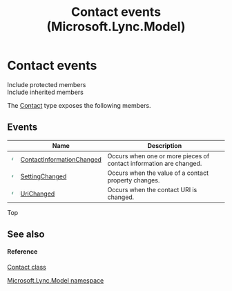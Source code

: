 ﻿---
title: Contact events (Microsoft.Lync.Model)
TOCTitle: Contact events
ms:assetid: Events.T:Microsoft.Lync.Model.Contact_DI_3_UC_OCS14MrefLyncWPF
ms:mtpsurl: https://msdn.microsoft.com/en-us/library/microsoft.lync.model.contact_di_3_uc_ocs14mreflyncwpf_events(v=office.15)
ms:contentKeyID: 48601770
ms.date: 07/28/2014
mtps_version: v=office.15
---

# Contact events

Include protected members  
Include inherited members  

The [Contact](contact-class-microsoft-lync-model_2.md) type exposes the following members.

## Events

<table>
<thead>
<tr class="header">
<th> </th>
<th>Name</th>
<th>Description</th>
</tr>
</thead>
<tbody>
<tr class="odd">
<td><img src="images/JJ266306.pubevent(Office.15).gif" title="Public event" alt="Public event" /></td>
<td><a href="contact-contactinformationchanged-event-microsoft-lync-model_2.md">ContactInformationChanged</a></td>
<td>Occurs when one or more pieces of contact information are changed.</td>
</tr>
<tr class="even">
<td><img src="images/JJ266306.pubevent(Office.15).gif" title="Public event" alt="Public event" /></td>
<td><a href="contact-settingchanged-event-microsoft-lync-model_2.md">SettingChanged</a></td>
<td>Occurs when the value of a contact property changes.</td>
</tr>
<tr class="odd">
<td><img src="images/JJ266306.pubevent(Office.15).gif" title="Public event" alt="Public event" /></td>
<td><a href="contact-urichanged-event-microsoft-lync-model_2.md">UriChanged</a></td>
<td>Occurs when the contact URI is changed.</td>
</tr>
</tbody>
</table>


Top

## See also

#### Reference

[Contact class](contact-class-microsoft-lync-model_2.md)

[Microsoft.Lync.Model namespace](microsoft-lync-model-namespace_2.md)

